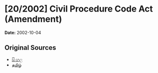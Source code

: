 # [20/2002] Civil Procedure Code Act (Amendment)

**Date:** 2002-10-04

## Original Sources

- [සිංහල](https://documents.gov.lk/view/acts/2002/10/20-2002_S.pdf)
- [தமிழ்](https://documents.gov.lk/view/acts/2002/10/20-2002_T.pdf)
